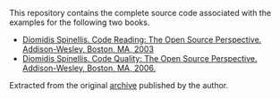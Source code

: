 This repository contains the complete source code associated with the examples for the following two books.

* [Diomidis Spinellis. Code Reading: The Open Source Perspective. Addison-Wesley, Boston, MA, 2003](https://www.spinellis.gr/codereading/)
* [Diomidis Spinellis. Code Quality: The Open Source Perspective. Addison-Wesley, Boston, MA, 2006.](https://www.spinellis.gr/codequality/)

Extracted from the original [archive](https://zenodo.org/records/2526243) published by the author.
